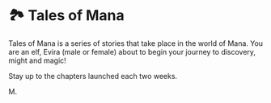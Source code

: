 # 🏞 Tales of Mana

Tales of Mana is a series of stories that take place in the world of Mana.
You are an elf, Evira (male or female) about to begin your journey to discovery, might and magic!

Stay up to the chapters launched each two weeks.

M.
